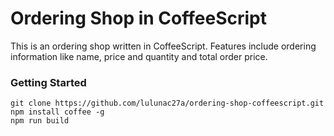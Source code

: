 # Ordering Shop in CoffeeScript

This is an ordering shop written in CoffeeScript. Features include ordering information like name, price and quantity and total order price.

### Getting Started

```
git clone https://github.com/lulunac27a/ordering-shop-coffeescript.git
npm install coffee -g
npm run build
```